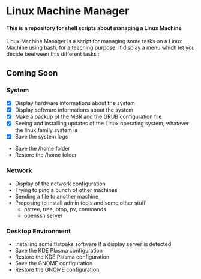# Linux Machine Manager

#### This is a repository for shell scripts about managing a Linux Machine ####

Linux Machine Manager is a script for managing some tasks on a Linux Machine using bash, for a teaching purpose.
It display a menu which let you decide beetween this different tasks :

## Coming Soon 

### System

- [x] Display hardware informations about the system
- [x] Display software informations about the system
- [x] Make a backup of the MBR and the GRUB configuration file
- [x] Seeing and installing updates of the Linux operating system, whatever the linux family system is
- [x] Save the system logs
- Save the /home folder
- Restore the /home folder

### Network

- Display of the network configuration
- Trying to ping a bunch of other machines
- Sending a file to another machine
- Proposing to install admin tools and some other stuff
  - pstree, tree, btop, pv,   commands
  - openssh server

### Desktop Environment

- Installing some flatpaks software if a display server is detected
- Save the KDE Plasma configuration
- Restore the KDE Plasma configuration
- Save the GNOME configuration
- Restore the GNOME configuration


